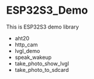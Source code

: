 # ESP32S3_Demo
 This is ESP32S3 demo library

- aht20
- http_cam
- lvgl_demo 
- speak_wakeup 
- take_photo_show_lvgl
- take_photo_to_sdcard
